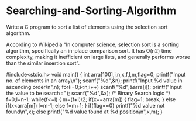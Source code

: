 # Searching-and-Sorting-Algorithm
Write a C program to sort a list of elements using the selection sort algorithm.

According to Wikipedia “In computer science, selection sort is a sorting algorithm, specifically an in-place comparison sort. It has O(n2) time complexity, making it inefficient on large lists, and generally performs worse than the similar insertion sort”.


#include<stdio.h>
  void main()
  {
  int  arra[100],i,n,x,f,l,m,flag=0;
  printf("Input no. of elements in  an array\n");
  scanf("%d",&n);
  printf("Input  %d value in ascending order\n",n);
  for(i=0;i<n;i++)
  scanf("%d",&arra[i]);
  printf("Input  the value to be search : ");
  scanf("%d",&x);
  /* Binary Search  logic */
  f=0;l=n-1;
  while(f<=l)
  {
  m=(f+l)/2;
  if(x==arra[m])
  {
  flag=1;
  break;
  }
  else  if(x<arra[m])
  l=m-1;
  else
  f=m+1;
  }
  if(flag==0)
  printf("%d  value not found\n",x);
  else
  printf("%d value  found at %d position\n",x,m);
  }

